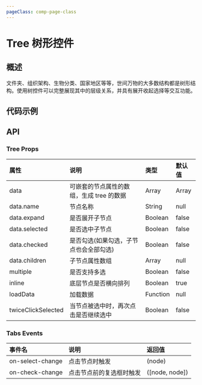 ```yaml
---
pageClass: comp-page-class
---
```

# Tree 树形控件

## 概述
文件夹、组织架构、生物分类、国家地区等等，世间万物的大多数结构都是树形结构。使用树控件可以完整展现其中的层级关系，并具有展开收起选择等交互功能。

## 代码示例
<ClientOnly>
<row>
    <cell span="12" class="pr-20">
        <componetTemplate title="基础用法" template="ui/templates/tree/1.html">
            <template v-slot:demo>
                <Tree :data="data"></Tree>
            </template>
            <template v-slot:description>
                <p>最简单的用法，点击节点可选中节点。节点expand属性配置节点是否展开。</p>
            </template>
        </componetTemplate>
        <componetTemplate title="动态加载数据" template="ui/templates/tree/2.html">
            <template v-slot:demo>
                <Tree :data="data2" :load-data="loadData"></Tree>
            </template>
            <template v-slot:description>
                <p>点击展开时，动态去加载子数据，如果已经加载过，则改为展开和关闭</p>
                <p>子节点是否选中继承父节点的状态</p>
            </template>
        </componetTemplate>
    </cell>
    <cell span="12" class="pl-20">
        <componetTemplate title="多选+非inline展示" template="ui/templates/tree/3.html">
            <template v-slot:demo>
                <Tree :data="data" multiple :inline="false"></Tree>
            </template>
            <template v-slot:description>
                <p>设置multiple则Tree组件是多选的，则出现checkbox框。设置inline为false，则底层节点垂直排列，非横向排列</p>
            </template>
        </componetTemplate>
        <componetTemplate title="自定义节点内容" template="ui/templates/tree/4.html">
            <template v-slot:demo>
                <Tree ref="tree" :data="data">
                    <template slot-scope="{node, root}">
                        <contextmenu :data="actions" @on-choose="doAction(node,arguments)">
                            <span > {{ node.name }} </span>
                        </contextmenu>
                    </template>
                </Tree>
            </template>
            <template v-slot:description>
                <p>通过slot-scope自定义节点内容，包含两个字段：当前节点node(object)和跟节点root(object)</p>
            </template>
        </componetTemplate>
    </cell>
</Row>
</ClientOnly>

<script>
export default {
    data() {
        return {
            data: [{
                name: 'Jiangsu',
                code: 'js',
                expand: true,
                children: [{
                    name: 'Nanjing',
                    code: 'nj',
                    selected: true
                }, {
                    name: 'Suzhou',
                    code: 'sz',
                    children: [{
                        name: 'Wujiang',
                        code: 'wj'
                    }, {
                        name: 'Changshu',
                        code: 'cs'
                    }]
                }]
            }, {
                name: 'Yunnan',
                code: 'yn'
            }, {
                name: 'Fujian',
                code: 'fj'
            }],
            data2: [{
                name: 'parent',
                children: []
            }],
            actions: [ '增加子节点', '删除节点', '复制节点']
        }
    },
    methods: {
        check: function (data) {
            console.log(data)
        },
        select: function (data) {
            console.log(data)
        },
        loadData(item, callback) {
            setTimeout(() => {
                const data = [
                    {
                        name: 'children',
                        children: []
                    },
                    {
                        name: 'children',
                        children: []
                    }
                ];
                callback(data);
            }, 1000);
        },
        doAction(node, [data, index]){
            if(index === 0){
                this.$refs.tree.addNode(node, {
                    name: "test",
                    code: "111",
                })
            }
            if(index === 1){
                this.$refs.tree.removeNode(node)
            }
        }
    }
}
</script>

## API

### Tree Props
| 属性           | 说明                       | 类型     |        默认值                                          |
|:--------------|:--------------------------|:--------|:-----------------------------------------------------|
| data       | 可嵌套的节点属性的数组，生成 tree 的数据       | Array  |        Array            |
| data.name       | 节点名称       | String  |        null            |
| data.expand       | 是否展开子节点       | Boolean  |        false            |
| data.selected       | 是否选中子节点       | Boolean  |        false            |
| data.checked       | 是否勾选(如果勾选，子节点也会全部勾选)       | Boolean  |        false            |
| data.children       | 子节点属性数组       | Array  |        null            |
| multiple       |  是否支持多选        | Boolean  |      false               |
| inline       |  底层节点是否横向排列       | Boolean  |        true              |
| loadData       |  加载数据       | Function  |        null              |
| twiceClickSelected     |  当节点被选中时，再次点击是否继续选中       | Boolean  |        false              |


### Tabs Events
| 事件名           | 说明                            |        返回值                                          |
|:----------------|:--------------------------|:-----------------------------------------------------|
| on-select-change        |  点击节点时触发  |        (node)             |
| on-check-change       |  点击节点前的复选框时触发  |        ([node, node])             |



